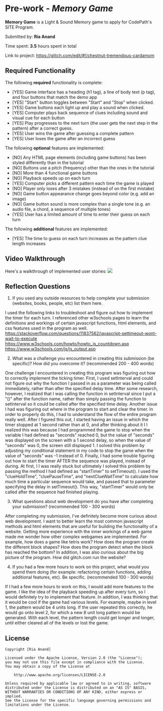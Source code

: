 # Pre-work - *Memory Game*

**Memory Game** is a Light & Sound Memory game to apply for CodePath's SITE Program. 

Submitted by: **Ria Anand**

Time spent: **3.5** hours spent in total

Link to project: https://glitch.com/edit/#!/chestnut-tremendous-cardamom

## Required Functionality

The following **required** functionality is complete:

* [YES] Game interface has a heading (h1 tag), a line of body text (p tag), and four buttons that match the demo app
* [YES] "Start" button toggles between "Start" and "Stop" when clicked. 
* [YES] Game buttons each light up and play a sound when clicked. 
* [YES] Computer plays back sequence of clues including sound and visual cue for each button
* [YES] Play progresses to the next turn (the user gets the next step in the pattern) after a correct guess. 
* [YES] User wins the game after guessing a complete pattern
* [YES] User loses the game after an incorrect guess

The following **optional** features are implemented:

* [NO] Any HTML page elements (including game buttons) has been styled differently than in the tutorial
* [NO] Buttons use a pitch (frequency) other than the ones in the tutorial
* [NO] More than 4 functional game buttons
* [NO] Playback speeds up on each turn
* [YES] Computer picks a different pattern each time the game is played
* [NO] Player only loses after 3 mistakes (instead of on the first mistake)
* [NO] Game button appearance change goes beyond color (e.g. add an image)
* [NO] Game button sound is more complex than a single tone (e.g. an audio file, a chord, a sequence of multiple tones)
* [YES] User has a limited amount of time to enter their guess on each turn

The following **additional** features are implemented:

- [YES] The time to guess on each turn increases as the pattern clue length increases

## Video Walkthrough

Here's a walkthrough of implemented user stories:
![](https://i.imgur.com/Gy0ghlj.gif)


## Reflection Questions
1. If you used any outside resources to help complete your submission (websites, books, people, etc) list them here. 

I used the following links to troubleshoot and figure out how to implement the timer for each turn. I referenced other w3schools pages 
to learn the definitions and workings of certain javascript functions, html elements, and css features used in the program as well.
https://stackoverflow.com/questions/11837562/javascript-settimeout-wont-wait-to-execute
https://www.w3schools.com/howto/howto_js_countdown.asp
https://www.w3schools.com/js/js_output.asp

2. What was a challenge you encountered in creating this submission (be specific)? How did you overcome it? (recommended 200 - 400 words) 

One challenge I encountered in creating this program was figuring out how to correctly implement the ticking timer. First, I used setInterval and could not figure
out why the function I passed in as a parameter was being called immediately, rather than after the specified delay time. After some research, however, I realized that
I was calling the function in setInterval since I put a "()" after the function name, rather than simply passing the function to setInterval so it could be called after 
the specified time delay. Another issue I had was figuring out where in the program to start and clear the timer. In order to properly do this, I had to understand the flow
of the entire program really well. After I figured this out, I started having an issue in which the timer stopped at 1 second rather than at 0, and after thinking about it I 
I realized this was because I had programmed the game to stop when the variable I had defined as "seconds" reached 0, but the value of "seconds" was displayed on the screen
with a 1 second delay, so when the value of "seconds" was 0, the screen still displayed 1. I solved this problem by adjusting my conditional statement in my code to stop the game
when the value of "seconds" was -1 instead of 0. Finally, I had some trouble figuring out how to start the timer AFTER the sequence was played, instead of during. At first, I 
I was really stuck but ultimately I solved this problem by passing the method I had defined as "startTimer" to setTimeout(). I used the "clueHoldTime", "cluePauseTime", and
"nextClueWaitTime" to calculate how much time a particular sequence would take, and passed that to parameter specifying the delay in setTimeout(). This way, "startTimer" would
only be called after the sequence had finished playing.

3. What questions about web development do you have after completing your submission? (recommended 100 - 300 words) 

After completing my submission, I've definitely become more curious about web development. I want to better learn the most common javascript methods and html elements that are useful for building the
functionality of a website. Getting more experience with the inner workings of a web game made me wonder how other complex webgames are implemented. For example, how does a game like tetris work? How does
the program create the different block shapes? How does the program detect when the block has reached the bottom? In addition, I was also curious about the big picture of the program. How did glitch.com run
the website? 

4. If you had a few more hours to work on this project, what would you spend them doing (for example: refactoring certain functions, adding additional features, etc). Be specific. (recommended 100 - 300 words) 

If I had a few more hours to work on this, I would add more features to the game. I like the idea of the playback speeding up after every turn, so I would definitely try to implement that feature.
In addition, I was thinking that it would be cool if the game had various levels. For example, maybe in level 1, the pattern would be 4 units long. If the user repeated this correctly, he would
go onto level 2, for which a new 8 unit long pattern would be generated. With each level, the pattern length could get longer and longer, until either cleared all of the levels or lost the game.


## License

    Copyright [Ria Anand]

    Licensed under the Apache License, Version 2.0 (the "License");
    you may not use this file except in compliance with the License.
    You may obtain a copy of the License at

        http://www.apache.org/licenses/LICENSE-2.0

    Unless required by applicable law or agreed to in writing, software
    distributed under the License is distributed on an "AS IS" BASIS,
    WITHOUT WARRANTIES OR CONDITIONS OF ANY KIND, either express or implied.
    See the License for the specific language governing permissions and
    limitations under the License.